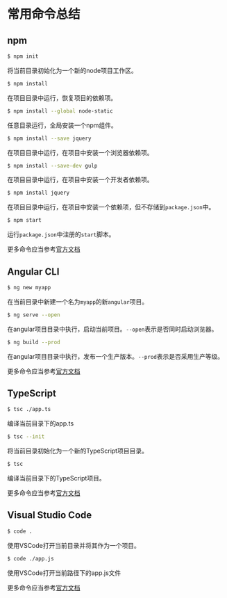 # 常用命令总结

## npm

```bash
$ npm init
```

将当前目录初始化为一个新的node项目工作区。

```bash
$ npm install
```

在项目目录中运行，恢复项目的依赖项。

```bash
$ npm install --global node-static
```

任意目录运行，全局安装一个npm组件。

```bash
$ npm install --save jquery
```

在项目目录中运行，在项目中安装一个浏览器依赖项。

```bash
$ npm install --save-dev gulp
```

在项目目录中运行，在项目中安装一个开发者依赖项。

```bash
$ npm install jquery
```

在项目目录中运行，在项目中安装一个依赖项，但不存储到`package.json`中。

```bash
$ npm start
```

运行`package.json`中注册的`start`脚本。

更多命令应当参考[官方文档](https://docs.npmjs.com/cli/npm)


## Angular CLI

```bash
$ ng new myapp
```

在当前目录中新建一个名为`myapp`的新`angular`项目。

```bash
$ ng serve --open
```

在angular项目目录中执行，启动当前项目。`--open`表示是否同时启动浏览器。

```bash
$ ng build --prod
```

在angular项目目录中执行，发布一个生产版本。`--prod`表示是否采用生产等级。

更多命令应当参考[官方文档](https://github.com/angular/angular-cli/wiki)

## TypeScript

```bash
$ tsc ./app.ts
```

编译当前目录下的app.ts

```bash
$ tsc --init
```

将当前目录初始化为一个新的TypeScript项目目录。

```bash
$ tsc
```

编译当前目录下的TypeScript项目。

更多命令应当参考[官方文档](https://www.typescriptlang.org/docs/home.html)

## Visual Studio Code

```bash
$ code .
```

使用VSCode打开当前目录并将其作为一个项目。

```bash
$ code ./app.js
```

使用VSCode打开当前路径下的app.js文件

更多命令应当参考[官方文档](https://code.visualstudio.com/docs/editor/command-line)